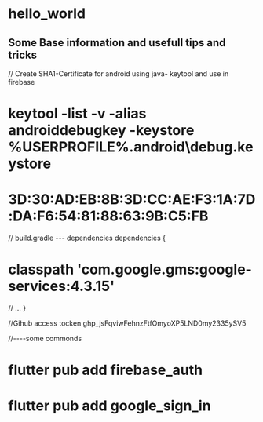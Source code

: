 # hello_world

## Some Base information and usefull tips and tricks

// Create SHA1-Certificate for android using java- keytool and use in firebase

# keytool -list -v -alias androiddebugkey -keystore %USERPROFILE%\.android\debug.keystore

# 3D:30:AD:EB:8B:3D:CC:AE:F3:1A:7D:DA:F6:54:81:88:63:9B:C5:FB

// build.gradle --- dependencies
dependencies {

# classpath 'com.google.gms:google-services:4.3.15'

// ...
}

//Gihub access tocken
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

//----some commonds

# flutter pub add firebase_auth

# flutter pub add google_sign_in
